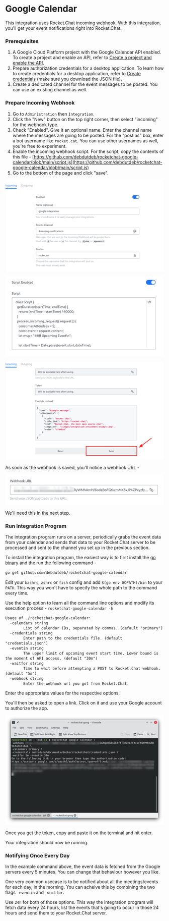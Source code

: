 # Google Calendar

This integration uses Rocket.Chat incoming webhook. With this integration, you'll get your event notifications right into Rocket.Chat.

### Prerequisites

1. A Google Cloud Platform project with the Google Calendar API enabled. To create a project and enable an API, refer to [Create a project and enable the API](https://developers.google.com/workspace/guides/create-project).
2. Prepare authorization credentials for a desktop application. To learn how to create credentials for a desktop application, refer to [Create credentials](https://developers.google.com/workspace/guides/create-credentials#desktop) \(make sure you download the JSON file\).
3. Create a dedicated channel for the event messages to be posted. You can use an existing channel as well.

### Prepare Incoming Webhook

1. Go to `Administration` then `Integration`.
2. Click the "New" button on the top right corner, then select "incoming" for the webhook type.
3. Check "Enabled". Give it an optional name. Enter the channel name where the messages are going to be posted. For the "post as" box, enter a bot username like `rocket.cat`. You can use other usernames as well, you're free to experiment.
4. Enable the incoming webhook script. For the script, copy the contents of this file - [https://github.com/debdutdeb/rocketchat-google-calendar/blob/main/script.js](https://github.com/debdutdeb/rocketchat-google-calendar/blob/main/script.js)
5. Go to the bottom of the page and click "save".

![Initial Configuration](../../../../.gitbook/assets/screenshot0%20%284%29.png)

![Enable Script](../../../../.gitbook/assets/image%20%28560%29.png)

![Save Webhook](../../../../.gitbook/assets/image%20%28510%29.png)

As soon as the webhook is saved, you'll notice a webhook URL - 

![Webhook URL](../../../../.gitbook/assets/image%20%28523%29.png)

We'll need this in the next step.

### Run Integration Program

The integration program runs on a server, periodically grabs the event data from your calendar and sends that data to your Rocket.Chat server to be processed and sent to the channel you set up in the previous section.

To install the integration program, the easiest way is to first install the [go binary](https://golang.org/doc/install) and the run the following command -

```bash
go get github.com/debdutdeb/rocketchat-google-calendar
```

Edit your `bashrc`, `zshrc` or `fish` config and add `$(go env GOPATH)/bin` to your `PATH`. This way you won't have to specify the whole path to the command every time.

Use the help option to learn all the command line options and modify its execution process - `rocketchat-google-calendar -h`

```text
Usage of ./rocketchat-google-calendar:
  -calendars string
        List of calendar IDs, separated by commas. (default "primary")
  -credentials string
        Enter path to the credentials file. (default "credentials.json")
  -eventin string
        The upper limit of upcoming event start time. Lower bound is the moment of API access. (default "30m")
  -waitfor string
        Time to wait before attempting a POST to Rocket.Chat webhook. (default "5m")
  -webhook string
        Enter the webhook url you got from Rocket.Chat.
```

Enter the appropriate values for the respective options.

You'll then be asked to open a link. Click on it and use your Google account to authorize the app. 

![rocketchat-google-calendar](../../../../.gitbook/assets/image%20%28541%29.png)

Once you get the token, copy and paste it on the terminal and hit enter.

Your integration should now be running. 

### Notifying Once Every Day

In the example command above, the event data is fetched from the Google servers every 5 minutes. You can change that behaviour however you like.

One very common usecase is to be notified about all the meetings/events for each day, in the morning. You can acheive this by combining the two flags `-eventin` and `-waitfor`. 

Use `24h` for both of those options. This way the integration program will fetch data every 24 hours, list the events that's going to occur in those 24 hours and send them to your Rocket.Chat server.

